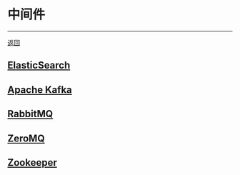 # 中间件

---

[返回](/repository/README.md#中间件)

## [ElasticSearch](/repository/middleware/ElasticSearch/README.md#elasticsearch)
## [Apache Kafka](/repository/middleware/Kafka/README.md#apache-kafka)
## [RabbitMQ](/repository/middleware/RabbitMQ/README.md#rabbitmq)
## [ZeroMQ](/repository/middleware/ZeroMQ/README.md#zeromq)
## [Zookeeper](/repository/middleware/Zookeeper/README.md#zookeeper)